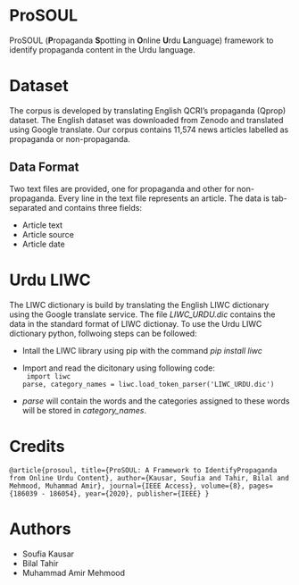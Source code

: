 # ProSOUL

ProSOUL (**P**ropaganda **S**potting in **O**nline **U**rdu **L**anguage) framework to identify propaganda content in the Urdu language.


# Dataset
The corpus is developed by translating English QCRI’s propaganda (Qprop) dataset. The English dataset was downloaded from Zenodo and translated using Google translate. Our corpus contains 11,574 news articles labelled as propaganda or non-propaganda. 
## Data Format
Two text files are provided, one for propaganda and other for non-propaganda. Every line in the text file represents an article. The data is tab-separated and contains three fields:

* Article text
* Article source
* Article date

# Urdu LIWC
The LIWC dictionary is build by translating the English LIWC dictionary using the Google translate service. The file _LIWC_URDU.dic_ contains the data in the standard format of LIWC dictionay. 
To use the Urdu LIWC dictionary python, follwoing steps can be followed:


* Intall the LIWC library using pip with the command _pip install liwc_
* Import and read the dicitonary using following code:\
` import liwc`\
`parse, category_names = liwc.load_token_parser('LIWC_URDU.dic')`

* _parse_ will contain the words and the categories assigned to these words will be stored in _category_names_. 
# Credits

`@article{prosoul,
 title={ProSOUL: A Framework to IdentifyPropaganda from Online Urdu Content},
 author={Kausar, Soufia and Tahir, Bilal and Mehmood, Muhammad Amir},
 journal={IEEE Access},
 volume={8},
 pages={186039 - 186054},
 year={2020},
 publisher={IEEE}
}`

# Authors
* Soufia Kausar
* Bilal Tahir
* Muhammad Amir Mehmood


